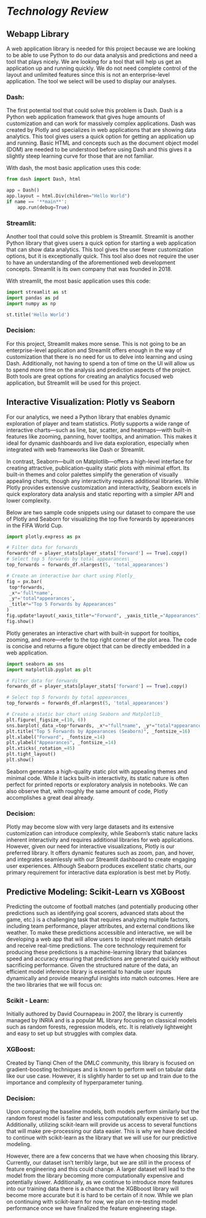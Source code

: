 # **_Technology Review_**

## **Webapp Library**

A web application library is needed for this project because we are looking to be able to use Python to do our data analysis and predictions and need a tool that plays nicely. We are looking for a tool that will help us get an application up and running quickly. We do not need complete control of the layout and unlimited features since this is not an enterprise-level application. The tool we select will be used to display our analyses.

### Dash:

The first potential tool that could solve this problem is Dash. Dash is a Python web application framework that gives huge amounts of customization and can work for massively complex applications. Dash was created by Plotly and specializes in web applications that are showing data analytics. This tool gives users a quick option for getting an application up and running. Basic HTML and concepts such as the document object model (DOM) are needed to be understood before using Dash and this gives it a slightly steep learning curve for those that are not familiar.

With dash, the most basic application uses this code:

```python
from dash import Dash, html

app = Dash()
app.layout = html.Div(children="Hello World")
if name == '**main**':
    app.run(debug=True)
```

### Streamlit:

Another tool that could solve this problem is Streamlit. Streamlit is another Python library that gives users a quick option for starting a web application that can show data analytics. This tool gives the user fewer customization options, but it is exceptionally quick. This tool also does not require the user to have an understanding of the aforementioned web development concepts. Streamlit is its own company that was founded in 2018\.

With streamlit, the most basic application uses this code:

```python
import streamlit as st
import pandas as pd
import numpy as np

st.title('Hello World')
```

### Decision:

For this project, Streamlit makes more sense. This is not going to be an enterprise-level application and Streamlit offers enough in the way of customization that there is no need for us to delve into learning and using Dash. Additionally, not having to spend a ton of time on the UI will allow us to spend more time on the analysis and prediction aspects of the project. Both tools are great options for creating an analytics focused web application, but Streamlit will be used for this project.

## **Interactive Visualization: Plotly vs Seaborn**

For our analytics, we need a Python library that enables dynamic exploration of player and team statistics. Plotly supports a wide range of interactive charts—such as line, bar, scatter, and heatmaps—with built-in features like zooming, panning, hover tooltips, and animation. This makes it ideal for dynamic dashboards and live data exploration, especially when integrated with web frameworks like Dash or Streamlit.

In contrast, Seaborn—built on Matplotlib—offers a high-level interface for creating attractive, publication-quality static plots with minimal effort. Its built-in themes and color palettes simplify the generation of visually appealing charts, though any interactivity requires additional libraries. While Plotly provides extensive customization and interactivity, Seaborn excels in quick exploratory data analysis and static reporting with a simpler API and lower complexity.

Below are two sample code snippets using our dataset to compare the use of Plotly and Seaborn for visualizing the top five forwards by appearances in the FIFA World Cup.

```python
import plotly.express as px

# Filter data for forwards_
forwards*df = player_stats[player_stats['forward'] == True].copy()
# Select top 5 forwards by total appearances\_
top_forwards = forwards_df.nlargest(5, 'total_appearances')

# Create an interactive bar chart using Plotly_
fig = px.bar(
 top*forwards,
 _x*='full*name',
 _y*='total*appearances',
 _title*="Top 5 Forwards by Appearances"
)
fig.update*layout(_xaxis_title*="Forward", _yaxis_title_="Appearances")
fig.show()
```

Plotly generates an interactive chart with built-in support for tooltips, zooming, and more—refer to the top right corner of the plot area. The code is concise and returns a figure object that can be directly embedded in a web application.

```python
import seaborn as sns
import matplotlib.pyplot as plt

# Filter data for forwards_
forwards_df = player_stats[player_stats['forward'] == True].copy()

# Select top 5 forwards by total appearances_
top_forwards = forwards_df.nlargest(5, 'total_appearances')

# Create a static bar chart using Seaborn and Matplotlib_
plt.figure(_figsize_=(10, 6))
sns.barplot(_data_=top*forwards, _x*="full*name", _y*="total*appearances", _hue*="full*name", _palette*="viridis")
plt.title("Top 5 Forwards by Appearances (Seaborn)", _fontsize_=16)
plt.xlabel("Forward", _fontsize_=14)
plt.ylabel("Appearances", _fontsize_=14)
plt.xticks(_rotation_=45)
plt.tight_layout()
plt.show()
```

Seaborn generates a high-quality static plot with appealing themes and minimal code. While it lacks built-in interactivity, its static nature is often perfect for printed reports or exploratory analysis in notebooks. We can also observe that, with roughly the same amount of code, Plotly accomplishes a great deal already.

### Decision:

Plotly may become slow with very large datasets and its extensive customization can introduce complexity, while Seaborn’s static nature lacks inherent interactivity and requires additional libraries for web applications. However, given our need for interactive visualizations, Plotly is our preferred library. It offers dynamic features such as zoom, pan, and hover, and integrates seamlessly with our Streamlit dashboard to create engaging user experiences. Although Seaborn produces excellent static charts, our primary requirement for interactive data exploration is best met by Plotly.

## **Predictive Modeling: Scikit-Learn vs XGBoost**

Predicting the outcome of football matches (and potentially producing other predictions such as identifying goal scorers, advanced stats about the game, etc.) is a challenging task that requires analyzing multiple factors, including team performance, player attributes, and external conditions like weather. To make these predictions accessible and interactive, we will be developing a web app that will allow users to input relevant match details and receive real-time predictions. The core technology requirement for producing these predictions is a machine-learning library that balances speed and accuracy ensuring that predictions are generated quickly without sacrificing performance. Given the structured nature of the data, an efficient model inference library is essential to handle user inputs dynamically and provide meaningful insights into match outcomes. Here are the two libraries that we will focus on:

### Scikit \- Learn:

Initially authored by David Cournapeau in 2007, the library is currently managed by INRIA and is a popular ML library focusing on classical models such as random forests, regression models, etc. It is relatively lightweight and easy to set up but struggles with complex data.

### XGBoost:

Created by Tianqi Chen of the DMLC community, this library is focused on gradient-boosting techniques and is known to perform well on tabular data like our use case. However, it is slightly harder to set up and train due to the importance and complexity of hyperparameter tuning.

### Decision:

Upon comparing the baseline models, both models perform similarly but the random forest model is faster and less computationally expensive to set up. Additionally, utilizing scikit-learn will provide us access to several functions that will make pre-processing our data easier. This is why we have decided to continue with scikit-learn as the library that we will use for our predictive modeling.

However, there are a few concerns that we have when choosing this library. Currently, our dataset isn’t terribly large, but we are still in the process of feature engineering and this could change. A larger dataset will lead to the model from the library becoming more computationally expensive and potentially slower. Additionally, as we continue to introduce more features into our training data there is a chance that the XGBboost library will become more accurate but it is hard to be certain of it now. While we plan on continuing with scikit-learn for now, we plan on re-testing model performance once we have finalized the feature engineering stage.
